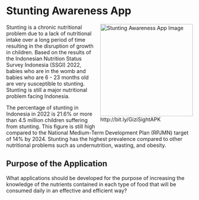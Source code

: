 
# Stunting Awareness App

<figure style="float: right; margin: 0 0 10px 10px; align: right;">
  <img src="https://i.ibb.co/BC1FGR9/Gizi-Sight-Presentation-APK.png" alt="Stunting Awareness App Image" width="250" height="250">
  <figcaption>http://bit.ly/GiziSightAPK</figcaption>
</figure>

Stunting is a chronic nutritional problem due to a lack of nutritional intake over a long period of time resulting in the disruption of growth in children. Based on the results of the Indonesian Nutrition Status Survey Indonesia (SSGI) 2022, babies who are in the womb and babies who are 6 - 23 months old are very susceptible to stunting. Stunting is still a major nutritional problem facing Indonesia.

The percentage of stunting in Indonesia in 2022 is 21.6% or more than 4.5 million children suffering from stunting. This figure is still high compared to the National Medium-Term Development Plan (RPJMN) target of 14% by 2024. Stunting has the highest prevalence compared to other nutritional problems such as undernutrition, wasting, and obesity.

## Purpose of the Application

What applications should be developed for the purpose of increasing the knowledge of the nutrients contained in each type of food that will be consumed daily in an effective and efficient way?
